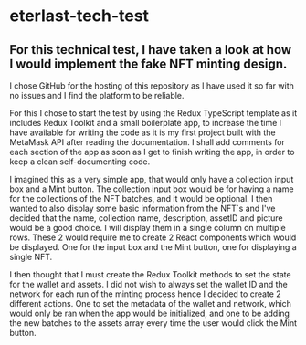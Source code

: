 # eterlast-tech-test

## For this technical test, I have taken a look at how I would implement the fake NFT minting design.

I chose GitHub for the hosting of this repository as I have used it so far with no issues and I find the platform to be reliable.

For this I chose to start the test by using the Redux TypeScript template as it includes Redux Toolkit and a small boilerplate app, to increase the time I have available for writing the code as it is my first project built with the MetaMask API after reading the documentation.
I shall add comments for each section of the app as soon as I get to finish writing the app, in order to keep a clean self-documenting code.

I imagined this as a very simple app, that would only have a collection input box and a Mint button.
The collection input box would be for having a name for the collections of the NFT batches, and it would be optional.
I then wanted to also display some basic information from the NFT`s and I've decided that the name, collection name, description, assetID and picture would be a good choice. I will display them in a single column on multiple rows.
These 2 would require me to create 2 React components which would be displayed. One for the input box and the Mint button, one for displaying a single NFT.

I then thought that I must create the Redux Toolkit methods to set the state for the wallet and assets.
I did not wish to always set the wallet ID and the network for each run of the minting process hence I decided to create 2 different actions.
One to set the metadata of the wallet and network, which would only be ran when the app would be initialized, and one to be adding the new batches to the assets array every time the user would click the Mint button.
